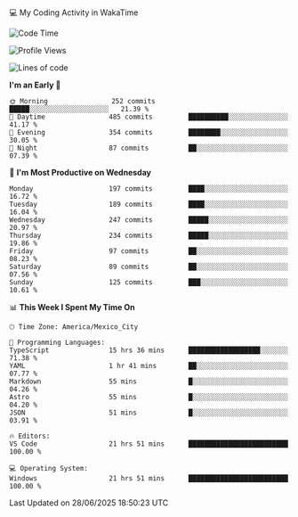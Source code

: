 💻 My Coding Activity in WakaTime
<!--START_SECTION:waka-->
![Code Time](http://img.shields.io/badge/Code%20Time-534%20hrs%2013%20mins-blue)

![Profile Views](http://img.shields.io/badge/Profile%20Views-0-blue)

![Lines of code](https://img.shields.io/badge/From%20Hello%20World%20I%27ve%20Written-2.2%20million%20lines%20of%20code-blue)

**I'm an Early 🐤** 

```text
🌞 Morning                252 commits         █████░░░░░░░░░░░░░░░░░░░░   21.39 % 
🌆 Daytime                485 commits         ██████████░░░░░░░░░░░░░░░   41.17 % 
🌃 Evening                354 commits         ████████░░░░░░░░░░░░░░░░░   30.05 % 
🌙 Night                  87 commits          ██░░░░░░░░░░░░░░░░░░░░░░░   07.39 % 
```
📅 **I'm Most Productive on Wednesday** 

```text
Monday                   197 commits         ████░░░░░░░░░░░░░░░░░░░░░   16.72 % 
Tuesday                  189 commits         ████░░░░░░░░░░░░░░░░░░░░░   16.04 % 
Wednesday                247 commits         █████░░░░░░░░░░░░░░░░░░░░   20.97 % 
Thursday                 234 commits         █████░░░░░░░░░░░░░░░░░░░░   19.86 % 
Friday                   97 commits          ██░░░░░░░░░░░░░░░░░░░░░░░   08.23 % 
Saturday                 89 commits          ██░░░░░░░░░░░░░░░░░░░░░░░   07.56 % 
Sunday                   125 commits         ███░░░░░░░░░░░░░░░░░░░░░░   10.61 % 
```


📊 **This Week I Spent My Time On** 

```text
🕑︎ Time Zone: America/Mexico_City

💬 Programming Languages: 
TypeScript               15 hrs 36 mins      ██████████████████░░░░░░░   71.38 % 
YAML                     1 hr 41 mins        ██░░░░░░░░░░░░░░░░░░░░░░░   07.77 % 
Markdown                 55 mins             █░░░░░░░░░░░░░░░░░░░░░░░░   04.26 % 
Astro                    55 mins             █░░░░░░░░░░░░░░░░░░░░░░░░   04.20 % 
JSON                     51 mins             █░░░░░░░░░░░░░░░░░░░░░░░░   03.91 % 

🔥 Editors: 
VS Code                  21 hrs 51 mins      █████████████████████████   100.00 % 

💻 Operating System: 
Windows                  21 hrs 51 mins      █████████████████████████   100.00 % 
```


 Last Updated on 28/06/2025 18:50:23 UTC
<!--END_SECTION:waka-->
